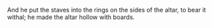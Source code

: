 And he put the staves into the rings on the sides of the altar, to bear it withal; he made the altar hollow with boards.
